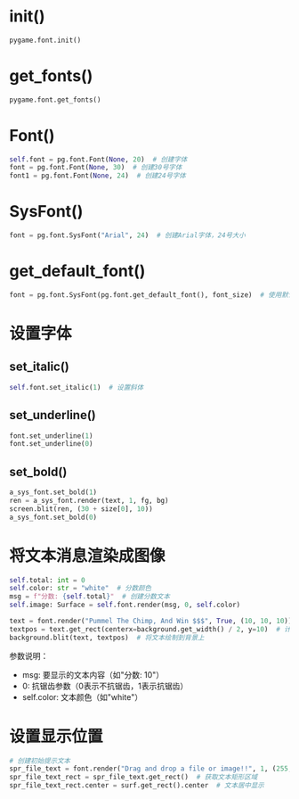 # init()
```python
pygame.font.init()
```

# get_fonts()
```python
pygame.font.get_fonts()
```

# Font()

```python
self.font = pg.font.Font(None, 20)  # 创建字体
font = pg.font.Font(None, 30)  # 创建30号字体
font1 = pg.font.Font(None, 24)  # 创建24号字体
```

# SysFont()
```python
font = pg.font.SysFont("Arial", 24)  # 创建Arial字体，24号大小
```

# get_default_font()
```python
font = pg.font.SysFont(pg.font.get_default_font(), font_size)  # 使用默认字体
```

# 设置字体
## set_italic()
```python
self.font.set_italic(1)  # 设置斜体
```

## set_underline()
```python
font.set_underline(1)
font.set_underline(0)
```

## set_bold()
```python
a_sys_font.set_bold(1)
ren = a_sys_font.render(text, 1, fg, bg)
screen.blit(ren, (30 + size[0], 10))
a_sys_font.set_bold(0)
```

# 将文本消息渲染成图像
```python
self.total: int = 0
self.color: str = "white"  # 分数颜色
msg = f"分数: {self.total}"  # 创建分数文本
self.image: Surface = self.font.render(msg, 0, self.color)

text = font.render("Pummel The Chimp, And Win $$$", True, (10, 10, 10))  # 渲染文本
textpos = text.get_rect(centerx=background.get_width() / 2, y=10)  # 计算文本位置
background.blit(text, textpos)  # 将文本绘制到背景上
```

参数说明：
* msg: 要显示的文本内容（如"分数: 10"）
* 0: 抗锯齿参数（0表示不抗锯齿，1表示抗锯齿）
* self.color: 文本颜色（如"white"）

# 设置显示位置
```python
# 创建初始提示文本
spr_file_text = font.render("Drag and drop a file or image!!", 1, (255, 255, 255))  # 白色文本
spr_file_text_rect = spr_file_text.get_rect()  # 获取文本矩形区域
spr_file_text_rect.center = surf.get_rect().center  # 文本居中显示
```